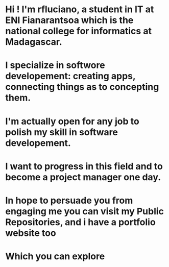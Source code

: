 # Hi ! I'm rfluciano, a student in IT at ENI Fianarantsoa which is the national college for informatics at Madagascar.
#
# I specialize in softwore developement: creating apps, connecting things as to concepting them.
#
# I'm actually open for any job to polish my skill in software developement.
#
# I want to progress in this field and to become a project manager one day.
#
# In hope to persuade you from engaging me you can visit my Public Repositories, and i have a portfolio website too
#
# Which you can explore
#
#
#
#
#
